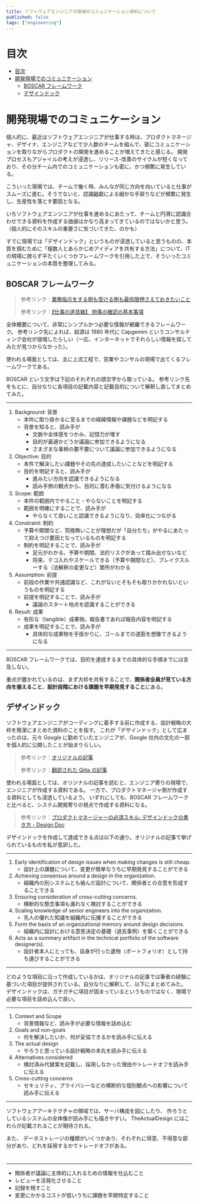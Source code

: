 ```yaml
---
title: ソフトウェアエンジニアの現場のコミュニケーション資料について
published: false
tags: ["engineering"]
---
```


# 目次

- [目次](#目次)
- [開発現場でのコミュニケーション](#開発現場でのコミュニケーション)
  - [BOSCAR フレームワーク](#boscar-フレームワーク)
  - [デザインドック](#デザインドック)

# 開発現場でのコミュニケーション

個人的に、最近はソフトウェアエンジニアが仕事する時は、プロダクトマネージャ、デザイナ、エンジニアなどで少人数のチームを組んで、密にコミュニケーションを取りながらプロダクトの開発を進めることが増えてきたと感じる。
開発プロセスもアジャイルの考えが浸透し、リリース-改善のサイクルが短くなっており、その分チーム内でのコミュニケーションも密に、かつ頻繁に発生している。

こういった現場では、チームで働く時、みんなが同じ方向を向いていると仕事がスムーズに進む。そうでないと、認識齟齬による細かな手戻りなどが頻繁に発生し、生産性を落とす要因となる。

いちソフトウェアエンジニアが仕事を進めるにあたって、チームと円滑に認識合わせできる資料を作成する価値はかなり高まってきているのではないかと思う。
（個人的にそのスキルの重要さに気づいてきた、のかも）

すでに現場では「デザインドック」というものが浸透していると思うものの、本質を掴むために「複数人とあらかじめアイディアを共有する方法」について、IT の現場に限らず平たくいくつかフレームワークを引用した上で、そういったコミュニケーションの本質を整理してみる。

## BOSCAR フレームワーク

> 参考リンク：[業務指示をする側も受ける側も最低限押さえておきたいこと](https://www.woms-cue.com/post/%E6%A5%AD%E5%8B%99%E6%8C%87%E7%A4%BA%E3%82%92%E3%81%99%E3%82%8B%E5%81%B4%E3%82%82%E5%8F%97%E3%81%91%E3%82%8B%E5%81%B4%E3%82%82%E6%9C%80%E4%BD%8E%E9%99%90%E6%8A%BC%E3%81%95%E3%81%88%E3%81%A6%E3%81%8A%E3%81%8D%E3%81%9F%E3%81%84%E3%81%93%E3%81%A8)
>
> 参考リンク：[【仕事の道具箱】 物事の確認の基本事項](https://note.com/thetaka/n/n657f8b7447d4)

全体概要について、非常にシンプルかつ必要な情報が網羅できるフレームワーク。
参考リンク先によれば、起源は 1980 年代に Capgemini というコンサルティング会社が提唱したらしい（一応、インターネットでそれらしい情報を探してみたが見つからなかった）。

使われる場面としては、主に上流工程で、営業やコンサルの現場で出てくるフレームワークである。

BOSCAR という文字は下記のそれぞれの頭文字から取っている。
参考リンク先をもとに、自分なりに各項目の記載内容と記載目的について解釈し直してまとめてみた。

---

1. Background: 背景
   - 本件に取り掛かるに至るまでの経緯情報や課題などを明記する
   - 背景を知ると、読み手が
     - 文脈や全体感をつかみ、記憶力が増す
     - 目的が最適かどうか議論に参加できるようになる
     - さまざまな事柄の要不要について議論に参加できるようになる
2. Objective: 目的
   - 本件で解決したい課題やその先の達成したいことなどを明記する
   - 目的を明記すると、読み手が
     - 進みたい方向を認識できるようになる
     - 読み手側の観点から、目的に潜む矛盾に気付けるようになる
3. Scope: 範囲
   - 本件の範囲内でやること・やらないことを明記する
   - 範囲を明確にすることで、読み手が
     - やらなくて良いこと認識できるようになり、効率化につながる
4. Constraint: 制約
   - 予算や期間など、究極無いことが理想だが「自分たち」がやるにあたって抑えつけ要因となっているものを明記する
   - 制約を明記することで、読み手が
     - 足元がわかる。予算や期間、法的リスクがあって踏み出せないなど
     - 将来、テコ入れやスケールできる（予算や期間など）、ブレイクスルーする（法解釈の変更など）箇所がわかる
5. Assumption: 前提
   - 前段の作業や共通認識など、これがないとそもそも取りかかれないというものを明記する
   - 前提を明記することで、読み手が
     - 議論のスタート地点を認識することができる
6. Result: 成果
   - 有形な（tangible）成果物。報告書であれば報告内容を明記する
   - 成果を明記することで、読み手が
     - 具体的な成果物を手掛かりに、ゴールまでの道筋を想像できるようになる

---

BOSCAR フレームワークでは、目的を達成するまでの具体的な手順までには言及しない。

重点が置かれているのは、まず大枠を共有することで、**関係者全員が見ている方向を揃えること**、**設計段階における課題を早期発見すること**にある。

## デザインドック

ソフトウェアエンジニアがコーディングに着手する前に作成する、設計戦略の大枠を簡潔にまとめた資料のことを指す。
これが「デザインドック」として広まったのは、元々 Google に勤めていたエンジニアが、Google 社内の文化の一部を個人的に公開したことが始まりらしい。

> 参考リンク：[オリジナルの記事](https://www.industrialempathy.com/posts/design-docs-at-google/)
>
> 参考リンク：[翻訳された Qiita の記事](https://qiita.com/yoshii0110/items/32f93e0c8d24cb3207f7)

使われる場面としては、オリジナルの記事を読むと、エンジニア寄りの現場で、エンジニアが作成する資料である。
一方で、プロダクトマネージャ側が作成する資料としても浸透しているよう。
いずれにしても、BOSCAR フレームワークと比べると、システム開発寄りの視点で作成する資料になる。

> 参考リンク：[プロダクトマネージャーの必須スキル: デザインドックの書き方 - Design Doc](https://note.com/kosukemori/n/n968cd16c53eb)

デザインドックを作成して達成できる点は以下の通り。オリジナルの記事で挙げられているものを私が意訳した。

---

1. Early identification of design issues when making changes is still cheap.
   - 設計上の課題について、変更が簡単なうちに早期発見することができる
1. Achieving consensus around a design in the organization.
   - 組織内の別システムとも絡んだ設計について、関係者との合意を形成することできる
1. Ensuring consideration of cross-cutting concerns.
   - 横断的な懸念事項も漏れなく検討することができる
1. Scaling knowledge of senior engineers into the organization.
   - 先人の優れた知識を組織内に伝播することができる
1. Form the basis of an organizational memory around design decisions.
   - 組織内に設計における意思決定の基礎（過去事例）を築くことができる
1. Acts as a summary artifact in the technical portfolio of the software designer(s).
   - 設計者本人にとっても、自身が行った遺物（ポートフォリオ）として持ち運びすることができる

---

どのような項目に沿って作成しているかは、オリジナルの記事では筆者の経験に基づいた項目が提供されている。自分なりに解釈して、以下にまとめてみた。
デザインドックは、ガチガチに項目が固まっているというものではなく、現場で必要な項目を詰め込んで良い。

---

1. Context and Scope
   - 背景情報など、読み手が必要な情報を詰め込む
1. Goals and non-goals
   - 何を解決したいか、何が妥協できるかを読み手に伝える
1. The actual design
   - やろうと思っている設計戦略の本丸を読み手に伝える
1. Alternatives considered
   - 検討済み代替案を記載し、採用しなかった理由やトレードオフを読み手に伝える
1. Cross-cutting concerns
   - セキュリティ、プライバシーなどの横断的な個別観点への影響について読み手に伝える

---

ソフトウェアアーキテクチャの領域では、サーバ構成を図にしたり、
作ろうとしているシステムの全体像が読み手にも描きやすい。
TheActualDesign にはこれらが記載されることが期待される。

また、
データストレージの種類がいくつかあり、それぞれに得意、不得意な部分があり、どれを採用するかでトレードオフがある。

#

---

- 関係者が議論に主体的に入れるための情報を仕込むこと
- レビューを活発化させること
- 記録を残すこと
- 変更にかかるコストが低いうちに課題を早期特定すること
